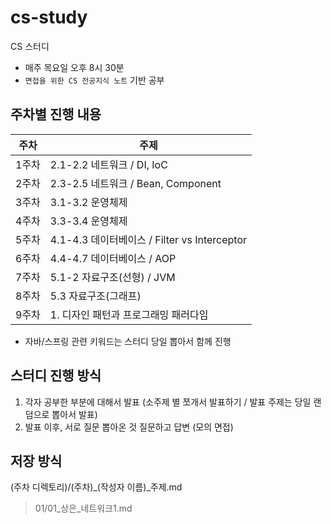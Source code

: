 # cs-study
CS 스터디

- 매주 목요일 오후 8시 30분
- `면접을 위한 CS 전공지식 노트` 기반 공부

## 주차별 진행 내용

| 주차  | 주제 |
| --- | --- |
| 1주차 | 2.1-2.2 네트워크 / DI, IoC |
| 2주차 | 2.3-2.5 네트워크 / Bean, Component |
| 3주차 | 3.1-3.2 운영체제 |
| 4주차 | 3.3-3.4 운영체제 |
| 5주차 | 4.1-4.3 데이터베이스 / Filter vs Interceptor |
| 6주차 | 4.4-4.7 데이터베이스 / AOP |
| 7주차 | 5.1-2 자료구조(선형) / JVM |
| 8주차 | 5.3 자료구조(그래프)  |
| 9주차 | 1. 디자인 패턴과 프로그래밍 패러다임 |

+ 자바/스프링 관련 키워드는 스터디 당일 뽑아서 함께 진행

## 스터디 진행 방식
1. 각자 공부한 부분에 대해서 발표 (소주제 별 쪼개서 발표하기 / 발표 주제는 당일 랜덤으로 뽑아서 발표)
2. 발표 이후, 서로 질문 뽑아온 것 질문하고 답변 (모의 면접)

## 저장 방식
(주차 디렉토리)/(주차)_(작성자 이름)_주제.md
> 01/01_상은_네트워크1.md
